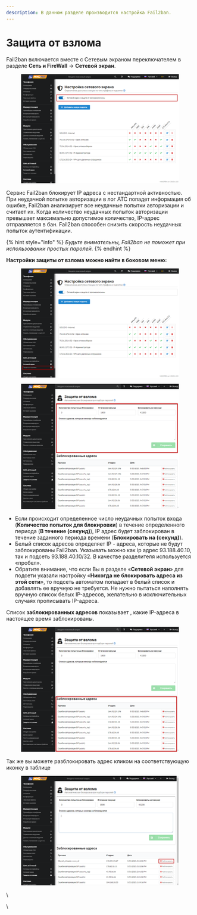 ```yaml
---
description: В данном разделе производится настройка Fail2ban.
---
```


# Защита от взлома

Fail2ban включается вместе с Сетевым экраном переключателем в разделе **Сеть и FireWall** → **Сетевой экран**.

<figure><img src="../../.gitbook/assets/new1 (1).png" alt=""><figcaption></figcaption></figure>

Сервис Fail2ban блокирует IP адреса с нестандартной активностью.\
При неудачной попытке авторизации в лог АТС попадет информация об ошибке, Fail2ban анализирует все неудачные попытки авторизации и считает их. Когда количество неудачных попыток авторизации превышает максимально допустимое количество, IP-адрес отправляется в бан. Fail2ban способен снизить скорость неудачных попыток аутентификации.&#x20;

{% hint style="info" %}
_Будьте внимательны, Fail2ban не поможет при использовании простых паролей._
{% endhint %}

**Настройки защиты от взлома можно найти в боковом меню:**

<figure><img src="../../.gitbook/assets/new2 (1).png" alt=""><figcaption></figcaption></figure>

<figure><img src="../../.gitbook/assets/3 (32).png" alt=""><figcaption></figcaption></figure>

* Если происходит определенное число неудачных попыток входа (**Количество попыток для блокировки**) в течение определенного периода (**В течение (секунд)**), IP адрес будет заблокирован в течение заданного периода времени (**Блокировать на (секунд)**).
* Белый список адресов определяет IP - адреса, которые не будут заблокированы Fail2ban. Указывать можно как ip адрес 93.188.40.10, так и подсеть 93.188.40.10/32. В качестве разделителя используется «пробел».
* Обратите внимание, что если Вы в разделе «**Сетевой экран**» для подсети указали настройку «**Никогда не блокировать адреса из этой сети**», то подсеть автоматом попадает в белый список и добавлять ее вручную не требуется. Не нужно пытаться наполнять вручную список белых IP-адресов, желательно в исключительных случаях прописывать IP-адреса.

Список **заблокированных адресов** показывает , какие IP-адреса в настоящее время заблокированы.

<figure><img src="../../.gitbook/assets/4 (21).png" alt=""><figcaption></figcaption></figure>

Так же вы можете разблокировать адрес кликом на соответствующую иконку в таблице

<figure><img src="../../.gitbook/assets/new3.png" alt=""><figcaption></figcaption></figure>

\


\
